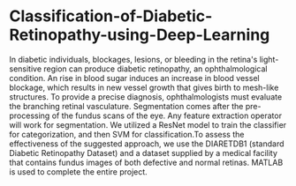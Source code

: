# Classification-of-Diabetic-Retinopathy-using-Deep-Learning
In diabetic individuals, blockages, lesions, or bleeding in the retina's light-sensitive region can produce diabetic retinopathy, an ophthalmological condition. An rise in blood sugar induces an increase in blood vessel blockage, which results in new vessel growth that gives birth to mesh-like structures. To provide a precise diagnosis, ophthalmologists must evaluate the branching retinal vasculature. Segmentation comes after the pre-processing of the fundus scans of the eye.
Any feature extraction operator will work for segmentation. We utilized a ResNet model to train the classifier for categorization, and then SVM for classification.To assess the effectiveness of the suggested approach, we use the DIARETDB1 (standard Diabetic Retinopathy Dataset) and a dataset supplied by a medical facility that contains fundus images of both defective and normal retinas. MATLAB is used to complete the entire project.
